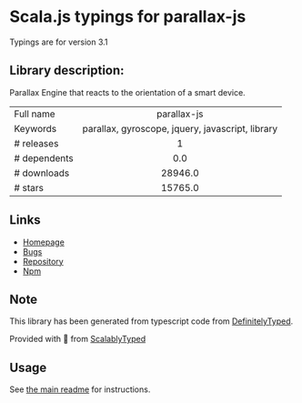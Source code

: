 
# Scala.js typings for parallax-js

Typings are for version 3.1

## Library description:
Parallax Engine that reacts to the orientation of a smart device.

|                    |                 |
| ------------------ | :-------------: |
| Full name          | parallax-js |
| Keywords           | parallax, gyroscope, jquery, javascript, library |
| # releases         | 1 |
| # dependents       | 0.0 |
| # downloads        | 28946.0 |
| # stars            | 15765.0 |

## Links
- [Homepage](http://wagerfield.github.io/parallax/)
- [Bugs](https://github.com/wagerfield/parallax/issues)
- [Repository](https://github.com/wagerfield/parallax)
- [Npm](https://www.npmjs.com/package/parallax-js)
    


## Note
This library has been generated from typescript code from [DefinitelyTyped](https://definitelytyped.org).

Provided with :purple_heart: from [ScalablyTyped](https://github.com/oyvindberg/ScalablyTyped)

## Usage
See [the main readme](../../readme.md) for instructions.


